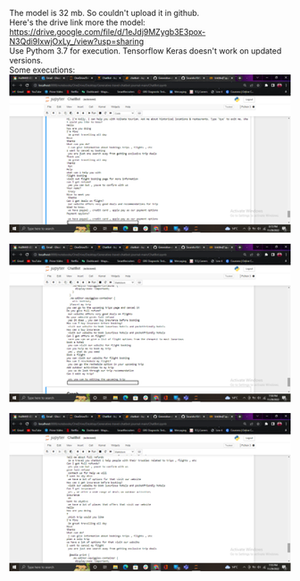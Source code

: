 The model is 32 mb. So couldn't upload it in github.<br>
Here's the drive link more the model: https://drive.google.com/file/d/1eJdj9MZygb3E3pox-N3Qdi9IxwjOxLy_/view?usp=sharing<br>
Use Pythom 3.7 for execution. Tensorflow Keras doesn't work on updated versions.<br>
Some executions:<br>
![image](chat5.png)<br>
<br>
![image](chat4.png)<br>
<br>
![image](chat3.png)


